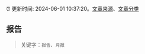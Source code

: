 :alarm_clock: 更新时间: 2024-06-01 10:37:20。[文章来源](/README.md)、[文章分类](/TAGS.md)

## 报告


> 关键字：`报告`、`月报`




